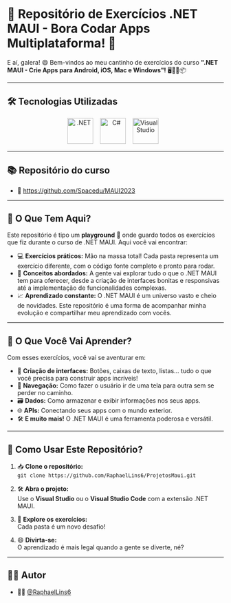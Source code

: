 ﻿# 📱 Repositório de Exercícios .NET MAUI - Bora Codar Apps Multiplataforma! 🚀

E aí, galera! 😄 Bem-vindos ao meu cantinho de exercícios do curso **".NET MAUI - Crie Apps para Android, iOS, Mac e Windows"!** 🖥️📱🍏📦

---

## 🛠️ Tecnologias Utilizadas

<p align="center">
  <img src="https://static-00.iconduck.com/assets.00/dotnet-icon-2048x2048-6nj1im30.png" alt=".NET" width="60" height="60" />
  &nbsp;&nbsp;
  <img src="https://cdn.jsdelivr.net/gh/devicons/devicon/icons/csharp/csharp-original.svg" alt="C#" width="60" height="60" />
  &nbsp;&nbsp;
  <img src="https://e7.pngegg.com/pngimages/731/384/png-clipart-visual-studio-full-logo-tech-companies.png" alt="Visual Studio" width="60" height="60" />
  &nbsp;&nbsp;
</p>

---

## 📚 Repositório do curso

- 🔗 https://github.com/Spacedu/MAUI2023

---

## 🎯 O Que Tem Aqui?

Este repositório é tipo um **playground** 🛝 onde guardo todos os exercícios que fiz durante o curso de .NET MAUI. Aqui você vai encontrar:

* 💻 **Exercícios práticos:** Mão na massa total! Cada pasta representa um exercício diferente, com o código fonte completo e pronto para rodar.
* 🧠 **Conceitos abordados:** A gente vai explorar tudo o que o .NET MAUI tem para oferecer, desde a criação de interfaces bonitas e responsivas até a implementação de funcionalidades complexas.
* 📈 **Aprendizado constante:** O .NET MAUI é um universo vasto e cheio de novidades. Este repositório é uma forma de acompanhar minha evolução e compartilhar meu aprendizado com vocês.

---

## 📘 O Que Você Vai Aprender?

Com esses exercícios, você vai se aventurar em:

* 🎨 **Criação de interfaces:** Botões, caixas de texto, listas... tudo o que você precisa para construir apps incríveis!
* 🔁 **Navegação:** Como fazer o usuário ir de uma tela para outra sem se perder no caminho.
* 🗃️ **Dados:** Como armazenar e exibir informações nos seus apps.
* 🌐 **APIs:** Conectando seus apps com o mundo exterior.
* 🛠️ **E muito mais!** O .NET MAUI é uma ferramenta poderosa e versátil.

---

## 🚀 Como Usar Este Repositório?

1. 📥 **Clone o repositório:**  
   `git clone https://github.com/RaphaelLins6/ProjetosMaui.git`

2. 🛠️ **Abra o projeto:**  
   Use o **Visual Studio** ou o **Visual Studio Code** com a extensão .NET MAUI.

3. 🧩 **Explore os exercícios:**  
   Cada pasta é um novo desafio!

4. 😄 **Divirta-se:**  
   O aprendizado é mais legal quando a gente se diverte, né?

---

## 👨‍💻 Autor

- 🧑‍💻 [@RaphaelLins6](https://www.github.com/RaphaelLins6)
